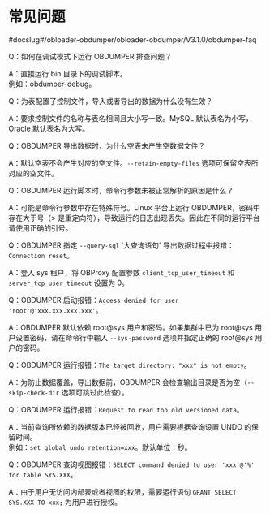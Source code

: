 常见问题 
=========================
#docslug#/obloader-obdumper/obloader-obdumper/V3.1.0/obdumper-faq


Q：如何在调试模式下运行 OBDUMPER 排查问题？

A：直接运行 bin 目录下的调试脚本。<br> 例如：obdumper-debug。
<br>

Q：为表配置了控制文件，导入或者导出的数据为什么没有生效？

A：要求控制文件的名称与表名相同且大小写一致。MySQL 默认表名为小写，Oracle 默认表名为大写。
<br>

Q：OBDUMPER 导出数据时，为什么空表未产生空数据文件？

A：默认空表不会产生对应的空文件。`--retain-empty-files` 选项可保留空表所对应的空文件。
<br>

Q：OBDUMPER 运行脚本时，命令行参数未被正常解析的原因是什么？

A：可能是命令行参数中存在特殊符号。Linux 平台上运行 OBDUMPER，密码中存在大于号（\> 是重定向符），导致运行的日志出现丢失。因此在不同的运行平台请使用正确的引号。
<br>

Q：OBDUMPER 指定 `--query-sql` '大查询语句' 导出数据过程中报错：`Connection reset`。

A：登入 sys 租户，将 OBProxy 配置参数 `client_tcp_user_timeout` 和 `server_tcp_user_timeout` 设置为 0。
<br>

Q：OBDUMPER 启动报错：`Access denied for user 'root'@'xxx.xxx.xxx.xxx'`。

A：OBDUMPER 默认依赖 root@sys 用户和密码。如果集群中已为 root@sys 用户设置密码，请在命令行中输入 `--sys-password` 选项并指定正确的 root@sys 用户的密码。
<br>

Q：OBDUMPER 运行报错：`The target directory: "xxx" is not empty`。

A：为防止数据覆盖，导出数据前，OBDUMPER 会检查输出目录是否为空（`--skip-check-dir` 选项可跳过此检查）。
<br>

Q：OBDUMPER 运行报错：`Request to read too old versioned data`。

A：当前查询所依赖的数据版本已经被回收，用户需要根据查询设置 UNDO 的保留时间。 <br> 例如：`set global undo_retention=xxx`。默认单位：秒。
<br>

Q：OBDUMPER 查询视图报错：`SELECT command denied to user 'xxx'@'%' for table SYS.XXX`。

A：由于用户无访问内部表或者视图的权限，需要运行语句 `GRANT SELECT SYS.XXX TO xxx;` 为用户进行授权。